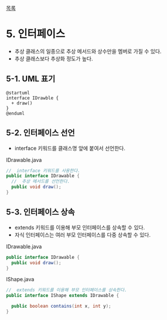[목록](https://github.com/JungInBaek/TIL/blob/main/README.md)

# 5. 인터페이스
- 추상 클래스의 일종으로 추상 메서드와 상수만을 멤버로 가질 수 있다.
- 추상 클래스보다 추상화 정도가 높다.

## 5-1. UML 표기
```plantuml
@startuml
interface IDrawble {
  + draw()
}
@enduml
```

## 5-2. 인터페이스 선언
- interface 키워드를 클래스명 앞에 붙여서 선언한다.

IDrawable.java
``` java
//  interface 키워드를 사용한다.
public interface IDrawable {
  //  추상 메서드를 선언한다.
  public void draw();
}
```

## 5-3. 인터페이스 상속
- extends 키워드를 이용해 부모 인터페이스를 상속할 수 있다.
- 자식 인터페이스는 여러 부모 인터페이스를 다중 상속할 수 있다.

IDrawable.java
``` java
public interface IDrawable {
  public void draw();
}
```

IShape.java
``` java
//  extends 키워드를 이용해 부모 인터페이스를 상속한다.
public interface IShape extends IDrawable {

  public boolean contains(int x, int y);
}
```